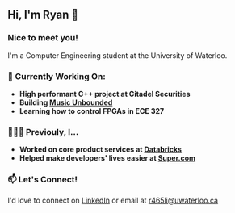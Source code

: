 ## Hi, I'm Ryan 👋

### Nice to meet you!
I'm a Computer Engineering student at the University of Waterloo.

### 🔭 Currently Working On:
- **High performant C++ project at Citadel Securities**
- **Building [Music Unbounded](https://www.musicunbounded.org/)**
- **Learning how to control FPGAs in ECE 327**

### 👩🏾‍💻 Previouly, I...
- **Worked on core product services at [Databricks](https://www.databricks.com/)**
- **Helped make developers' lives easier at [Super.com](https://www.super.com/)**

### 📫 Let's Connect!
I'd love to connect on [LinkedIn](https://www.linkedin.com/in/ryann-li/) or email at [r465li@uwaterloo.ca](mailto:r465li@uwaterloo.ca)
